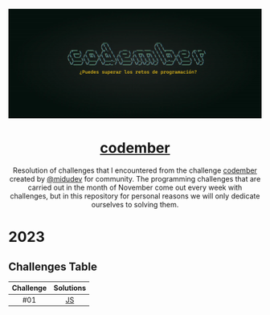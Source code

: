 <div align="center">

![Codember](./images/codember.webp)

# [codember](https://codember.dev)

Resolution of challenges that I encountered from the challenge  [codember](https://codember.dev/) created by [@midudev](https://github.com/midudev/) for community.
The programming challenges that are carried out in the month of November come out every week with challenges, but in this repository for personal reasons we will only dedicate ourselves to solving them.

</div>

# 2023

## Challenges Table

| Challenge |                                   Solutions                                   |
| :-------: | :--------------------------------------------------------------------------: |
|    #01    | [JS](2023/challenge01/js/index.js)